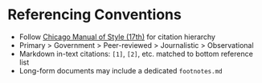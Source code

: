 # Referencing Conventions

- Follow [Chicago Manual of Style (17th)](https://www.chicagomanualofstyle.org/home.html) for citation hierarchy
- Primary > Government > Peer-reviewed > Journalistic > Observational
- Markdown in-text citations: `[1]`, `[2]`, etc. matched to bottom reference list
- Long-form documents may include a dedicated `footnotes.md`
